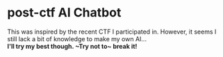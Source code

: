 # post-ctf AI Chatbot
This was inspired by the recent CTF I participated in. However, it seems I still lack a bit of knowledge to make my own AI... <b>
<br>I'll try my best though. ~Try not to~ break it!
